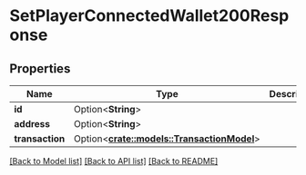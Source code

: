 # SetPlayerConnectedWallet200Response

## Properties

Name | Type | Description | Notes
------------ | ------------- | ------------- | -------------
**id** | Option<**String**> |  | [optional]
**address** | Option<**String**> |  | [optional]
**transaction** | Option<[**crate::models::TransactionModel**](TransactionModel.md)> |  | [optional]

[[Back to Model list]](../README.md#documentation-for-models) [[Back to API list]](../README.md#documentation-for-api-endpoints) [[Back to README]](../README.md)


